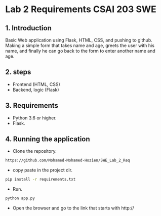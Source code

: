# Lab 2 Requirements CSAI 203 SWE

## 1. Introduction

Basic Web application using Flask, HTML, CSS, and pushing to github. Making a simple form that takes name and age, greets the user with his name, and finally he can go back to the form to enter another name and age.

## 2. steps

- Frontend (HTML, CSS)
- Backend, logic (Flask)

## 3. Requirements

- Python 3.6 or higher.
- Flask.

## 4. Running the application

- Clone the repository.

```bash
https://github.com/Mohamed-Mohamed-Hozien/SWE_Lab_2_Req
```

- copy paste in the project dir.

```bash
pip install -r requirements.txt
```

- Run.

```bash
python app.py
```

- Open the browser and go to the link that starts with http://

